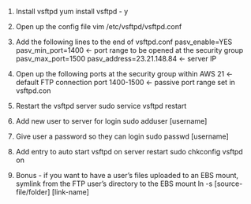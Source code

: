 1. Install vsftpd
yum install vsftpd - y

2. Open up the config file
vim /etc/vsftpd/vsftpd.conf

3. Add the following lines to the end of vsftpd.conf
pasv_enable=YES
pasv_min_port=1400 ← port range to be opened at the security group
pasv_max_port=1500
pasv_address=23.21.148.84 ← server IP

4. Open up the following ports at the security group within AWS
21 ← default FTP connection port
1400-1500 ← passive port range set in vsftpd.con

5. Restart the vsftpd server
sudo service vsftpd restart

6. Add new user to server for login
sudo adduser [username]

7. Give user a password so they can login
sudo passwd [username]

8. Add entry to auto start vsftpd on server restart
sudo chkconfig vsftpd on 

9. Bonus - if you want to have a user’s files uploaded to an EBS mount, symlink from the FTP user’s directory to the EBS mount
ln -s [source-file/folder] [link-name]
